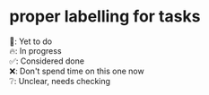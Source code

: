 # proper labelling for tasks

🔲: Yet to do  
🔥: In progress  
✅: Considered done  
❌: Don't spend time on this one now  
❔: Unclear, needs checking  
